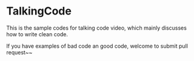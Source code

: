 # TalkingCode
This is the sample codes for talking code video, which mainly discusses how to write clean code.

If you have examples of bad code an good code, welcome to submit pull request~~